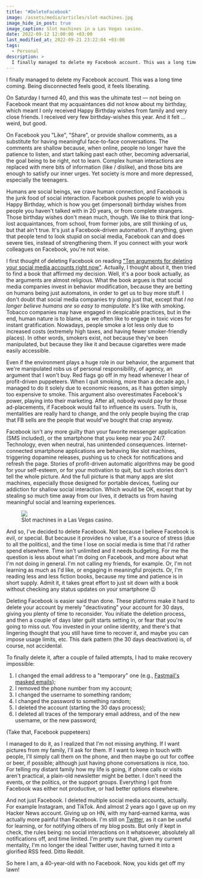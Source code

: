 ```yaml
---
title: "#DeleteFacebook"
image: /assets/media/articles/slot-machines.jpg
image_hide_in_post: true
image_caption: Slot machines in a Las Vegas casino.
date: 2022-09-12 12:00:00 +03:00
last_modified_at: 2022-09-21 23:22:04 +03:00
tags:
  - Personal
description: >
  I finally managed to delete my Facebook account. This was a long time coming. Being disconnected feels good, it feels liberating.
---
```


<p class="intro withcap">
I finally managed to delete my Facebook account. This was a long time coming. Being disconnected feels good, it feels liberating.
</p>

On Saturday I turned 40, and this was the ultimate test — not being on Facebook meant that my acquaintances did not know about my birthday, which meant I only received Happy Birthday wishes from family and very close friends. I received very few birthday-wishes this year. And it felt ... weird, but good.

On Facebook you "Like", "Share", or provide shallow comments, as a substitute for having meaningful face-to-face conversations. The comments are shallow because, when online, people no longer have the patience to listen, and start talking past each other, becoming adversarial, the goal being to be right, not to learn. Complex human interactions are replaced with mere bits of information (like / dislike), and those bits are enough to satisfy our inner urges. Yet society is more and more depressed, especially the teenagers.

Humans are social beings, we crave human connection, and Facebook is the junk food of social interaction. Facebook pushes people to wish you Happy Birthday, which is how you get (impersonal) birthday wishes from people you haven't talked with in 20 years, or from complete strangers. Those birthday wishes don't mean much, though. We like to think that long-lost acquaintances, from school, from former jobs, are still thinking of us, but that ain't true. It's just a Facebook-driven automation. If anything, given that people tend to look stupid on social media, Facebook can and does severe ties, instead of strengthening them. If you connect with your work colleagues on Facebook, you're not wise.

I first thought of deleting Facebook on reading ["Ten arguments for deleting your social media accounts right now"](https://openlibrary.org/works/OL19744680W/Ten_arguments_for_deleting_your_social_media_accounts_right_now). Actually, I thought about it, then tried to find a book that affirmed my decision. Well, it's a poor book actually, as the arguments are almost religious. What the book argues is that social media companies invest in behavior modification, because they are betting on humans being just automatons, in order to get us to buy more stuff. I don't doubt that social media companies try doing just that, except that *I no longer believe humans are so easy to manipulate*. It's like with smoking. Tobacco companies may have engaged in despicable practices, but in the end, human nature is to blame, as we often like to engage in toxic vices for instant gratification. Nowadays, people smoke a lot less only due to increased costs (extremely high taxes, and having fewer smoker-friendly places). In other words, smokers exist, not because they've been manipulated, but because they like it and because cigarettes were made easily accessible.

Even if the environment plays a huge role in our behavior, the argument that we're manipulated robs us of personal responsibility, of agency, an argument that I won't buy. Red flags go off in my head whenever I hear of profit-driven puppeteers. When I quit smoking, more than a decade ago, I managed to do it solely due to economic reasons, as it has gotten simply too expensive to smoke. This argument also overestimates Facebook's power, playing into their marketing. After all, nobody would pay for those ad-placements, if Facebook would fail to influence its users. Truth is, mentalities are really hard to change, and the only people buying the crap that FB sells are the people that would've bought that crap anyway.

Facebook isn't any more guilty than your favorite messenger application (SMS included), or the smartphone that you keep near you 24/7. Technology, even when neutral, has unintended consequences. Internet-connected smartphone applications are behaving like slot machines, triggering dopamine releases, pushing us to check for notifications and refresh the page. Stories of profit-driven automatic algorithms may be good for your self-esteem, or for your motivation to quit, but such stories don't tell the whole picture. And the full picture is that many apps are slot machines, especially those designed for portable devices, fueling our addiction for shallow social interaction. Which would be OK, except that by stealing so much time away from our lives, it detracts us from having meaningful social and learning experiences.

<figure>
  <img src="{% link assets/media/articles/slot-machines.jpg %}" />
  <figcaption>Slot machines in a Las Vegas casino.</figcaption>
</figure>

And so, I've decided to delete Facebook. Not because I believe Facebook is evil, or special. But because it provides no value, it's a source of stress (due to all the politics), and the time I lose on social media is time that I'd rather spend elsewhere. Time isn't unlimited and it needs budgeting. For me the question is less about what I'm doing on Facebook, and more about what I'm not doing in general. I'm not calling my friends, for example. Or, I'm not learning as much as I'd like, or engaging in meaningful projects. Or, I'm reading less and less fiction books, because my time and patience is in short supply. Admit it, it takes great effort to just sit down with a book without checking any status updates on your smartphone 😉

Deleting Facebook is easier said than done. These platforms make it hard to delete your account by merely "deactivating" your account for 30 days, giving you plenty of time to reconsider. You initiate the deletion process, and then a couple of days later guilt starts setting in, or fear that you're going to miss out. You invested in your online identity, and there's that lingering thought that you still have time to recover it, and maybe you can impose usage limits, etc. This dark pattern (the 30 days deactivation) is, of course, not accidental.

To finally delete it, after a couple of failed attempts, I had to make recovery impossible:

1. I changed the email address to a "temporary" one (e.g., [Fastmail's masked emails](https://www.fastmail.help/hc/en-us/articles/4406536368911-Masked-Email));
2. I removed the phone number from my account;
3. I changed the username to something random;
4. I changed the password to something random;
5. I deleted the account (starting the 30 days process);
6. I deleted all traces of the temporary email address, and of the new username, or the new password;

(Take that, Facebook puppeteers)

I managed to do it, as I realized that I'm not missing anything. If I want pictures from my family, I'll ask for them. If I want to keep in touch with people, I'll simply call them on the phone, and then maybe go out for coffee or beer, if possible; although just having phone conversations is nice, too. For telling my distant family how my life is going, if phone calls or visits aren't practical, a plain-old newsletter might be better. I don't need the events, or the politics, or the support groups. Everything I got from Facebook was either not productive, or had better options elsewhere.

And not just Facebook. I deleted multiple social media accounts, actually. For example Instagram, and TikTok. And almost 2 years ago I gave up on my Hacker News account. Giving up on HN, with my hard-earned karma, was actually more painful than Facebook. I'm still on [Twitter](https://twitter.com/alexelcu), as it can be useful for learning, or for notifying others of my blog posts. But only if kept in check, the rules being: no social interactions on it whatsoever, absolutely all notifications off, and time limited. I'm pretty sure that, given my current mentality, I'm no longer the ideal Twitter user, having turned it into a glorified RSS feed. Ditto Reddit.

So here I am, a 40-year-old with no Facebook. Now, you kids get off my lawn!
